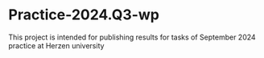 # Practice-2024.Q3-wp
This project is intended for publishing results for tasks of September 2024 practice at Herzen university
